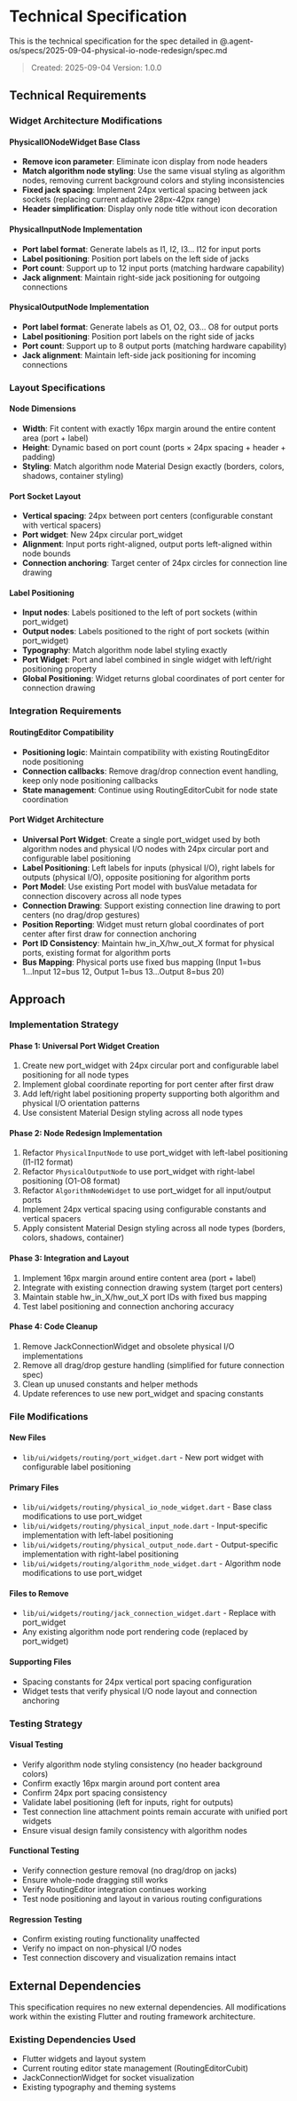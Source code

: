 # Technical Specification

This is the technical specification for the spec detailed in @.agent-os/specs/2025-09-04-physical-io-node-redesign/spec.md

> Created: 2025-09-04
> Version: 1.0.0

## Technical Requirements

### Widget Architecture Modifications

#### PhysicalIONodeWidget Base Class
- **Remove icon parameter**: Eliminate icon display from node headers
- **Match algorithm node styling**: Use the same visual styling as algorithm nodes, removing current background colors and styling inconsistencies
- **Fixed jack spacing**: Implement 24px vertical spacing between jack sockets (replacing current adaptive 28px-42px range)
- **Header simplification**: Display only node title without icon decoration

#### PhysicalInputNode Implementation
- **Port label format**: Generate labels as I1, I2, I3... I12 for input ports
- **Label positioning**: Position port labels on the left side of jacks
- **Port count**: Support up to 12 input ports (matching hardware capability)
- **Jack alignment**: Maintain right-side jack positioning for outgoing connections

#### PhysicalOutputNode Implementation
- **Port label format**: Generate labels as O1, O2, O3... O8 for output ports
- **Label positioning**: Position port labels on the right side of jacks
- **Port count**: Support up to 8 output ports (matching hardware capability)
- **Jack alignment**: Maintain left-side jack positioning for incoming connections

### Layout Specifications

#### Node Dimensions
- **Width**: Fit content with exactly 16px margin around the entire content area (port + label)
- **Height**: Dynamic based on port count (ports × 24px spacing + header + padding)
- **Styling**: Match algorithm node Material Design exactly (borders, colors, shadows, container styling)

#### Port Socket Layout
- **Vertical spacing**: 24px between port centers (configurable constant with vertical spacers)
- **Port widget**: New 24px circular port_widget
- **Alignment**: Input ports right-aligned, output ports left-aligned within node bounds
- **Connection anchoring**: Target center of 24px circles for connection line drawing

#### Label Positioning
- **Input nodes**: Labels positioned to the left of port sockets (within port_widget)
- **Output nodes**: Labels positioned to the right of port sockets (within port_widget)
- **Typography**: Match algorithm node label styling exactly
- **Port Widget**: Port and label combined in single widget with left/right positioning property
- **Global Positioning**: Widget returns global coordinates of port center for connection drawing

### Integration Requirements

#### RoutingEditor Compatibility
- **Positioning logic**: Maintain compatibility with existing RoutingEditor node positioning
- **Connection callbacks**: Remove drag/drop connection event handling, keep only node positioning callbacks
- **State management**: Continue using RoutingEditorCubit for node state coordination

#### Port Widget Architecture
- **Universal Port Widget**: Create a single port_widget used by both algorithm nodes and physical I/O nodes with 24px circular port and configurable label positioning
- **Label Positioning**: Left labels for inputs (physical I/O), right labels for outputs (physical I/O), opposite positioning for algorithm ports
- **Port Model**: Use existing Port model with busValue metadata for connection discovery across all node types
- **Connection Drawing**: Support existing connection line drawing to port centers (no drag/drop gestures)
- **Position Reporting**: Widget must return global coordinates of port center after first draw for connection anchoring
- **Port ID Consistency**: Maintain hw_in_X/hw_out_X format for physical ports, existing format for algorithm ports
- **Bus Mapping**: Physical ports use fixed bus mapping (Input 1=bus 1...Input 12=bus 12, Output 1=bus 13...Output 8=bus 20)

## Approach

### Implementation Strategy

#### Phase 1: Universal Port Widget Creation
1. Create new port_widget with 24px circular port and configurable label positioning for all node types
2. Implement global coordinate reporting for port center after first draw
3. Add left/right label positioning property supporting both algorithm and physical I/O orientation patterns
4. Use consistent Material Design styling across all node types

#### Phase 2: Node Redesign Implementation
1. Refactor `PhysicalInputNode` to use port_widget with left-label positioning (I1-I12 format)
2. Refactor `PhysicalOutputNode` to use port_widget with right-label positioning (O1-O8 format)
3. Refactor `AlgorithmNodeWidget` to use port_widget for all input/output ports
4. Implement 24px vertical spacing using configurable constants and vertical spacers
5. Apply consistent Material Design styling across all node types (borders, colors, shadows, container)

#### Phase 3: Integration and Layout
1. Implement 16px margin around entire content area (port + label)
2. Integrate with existing connection drawing system (target port centers)
3. Maintain stable hw_in_X/hw_out_X port IDs with fixed bus mapping
4. Test label positioning and connection anchoring accuracy

#### Phase 4: Code Cleanup
1. Remove JackConnectionWidget and obsolete physical I/O implementations
2. Remove all drag/drop gesture handling (simplified for future connection spec)
3. Clean up unused constants and helper methods
4. Update references to use new port_widget and spacing constants

### File Modifications

#### New Files
- `lib/ui/widgets/routing/port_widget.dart` - New port widget with configurable label positioning

#### Primary Files
- `lib/ui/widgets/routing/physical_io_node_widget.dart` - Base class modifications to use port_widget
- `lib/ui/widgets/routing/physical_input_node.dart` - Input-specific implementation with left-label positioning
- `lib/ui/widgets/routing/physical_output_node.dart` - Output-specific implementation with right-label positioning
- `lib/ui/widgets/routing/algorithm_node_widget.dart` - Algorithm node modifications to use port_widget

#### Files to Remove
- `lib/ui/widgets/routing/jack_connection_widget.dart` - Replace with port_widget
- Any existing algorithm node port rendering code (replaced by port_widget)

#### Supporting Files
- Spacing constants for 24px vertical port spacing configuration
- Widget tests that verify physical I/O node layout and connection anchoring

### Testing Strategy

#### Visual Testing
- Verify algorithm node styling consistency (no header background colors)
- Confirm exactly 16px margin around port content area
- Confirm 24px port spacing consistency
- Validate label positioning (left for inputs, right for outputs)
- Test connection line attachment points remain accurate with unified port widgets
- Ensure visual design family consistency with algorithm nodes

#### Functional Testing
- Verify connection gesture removal (no drag/drop on jacks)
- Ensure whole-node dragging still works
- Verify RoutingEditor integration continues working
- Test node positioning and layout in various routing configurations

#### Regression Testing
- Confirm existing routing functionality unaffected
- Verify no impact on non-physical I/O nodes
- Test connection discovery and visualization remains intact

## External Dependencies

This specification requires no new external dependencies. All modifications work within the existing Flutter and routing framework architecture.

### Existing Dependencies Used
- Flutter widgets and layout system
- Current routing editor state management (RoutingEditorCubit)
- JackConnectionWidget for socket visualization
- Existing typography and theming systems